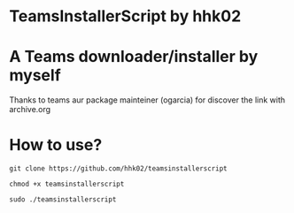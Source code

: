 # TeamsInstallerScript by hhk02 
# A Teams downloader/installer by myself

Thanks to teams aur package mainteiner (ogarcia) for discover the link with archive.org

# How to use?
`git clone https://github.com/hhk02/teamsinstallerscript`

`chmod +x teamsinstallerscript`

`sudo ./teamsinstallerscript`

